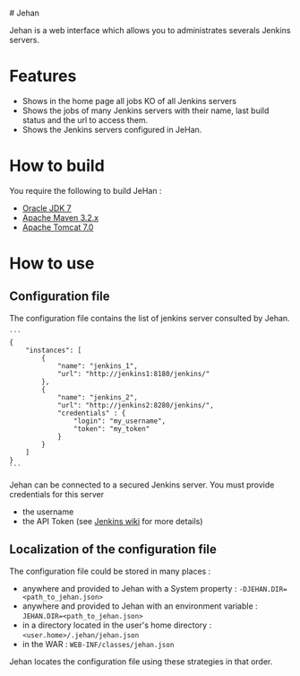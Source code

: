 # Jehan

Jehan is a web interface which allows you to administrates severals Jenkins servers.

# Features
 
* Shows in the home page all jobs KO of all Jenkins servers
* Shows the jobs of many Jenkins servers with their name, last build status and the url to access them.
* Shows the Jenkins servers configured in JeHan.

# How to build

You require the following to build JeHan :

* [Oracle JDK 7](http://www.oracle.com/technetwork/java/)
* [Apache Maven 3.2.x](http://maven.apache.org/)
* [Apache Tomcat 7.0](http://tomcat.apache.org/)

# How to use

## Configuration file

The configuration file contains the list of jenkins server consulted by Jehan. 

    ```
    {
        "instances": [
            {
                "name": "jenkins_1",
                "url": "http://jenkins1:8180/jenkins/"
            },
            {
                "name": "jenkins_2",
                "url": "http://jenkins2:8280/jenkins/",
                "credentials" : {
                    "login": "my_username",
                    "token": "my_token"
                }
            }
        ]
    }
    ```
Jehan can be connected to a secured Jenkins server. You must provide credentials for this server

* the username 
* the API Token (see [Jenkins wiki](https://wiki.jenkins-ci.org/display/JENKINS/Remote+access+API) for more details) 

## Localization of the configuration file

The configuration file could be stored in many places :

* anywhere and provided to Jehan with a System property : ```-DJEHAN.DIR=<path_to_jehan.json>```
* anywhere and provided to Jehan with an environment variable : ```JEHAN.DIR=<path_to_jehan.json>```
* in a directory located in the user's home directory : ```<user.home>/.jehan/jehan.json```
* in the WAR : ```WEB-INF/classes/jehan.json```

Jehan locates the configuration file using these strategies in that order.
